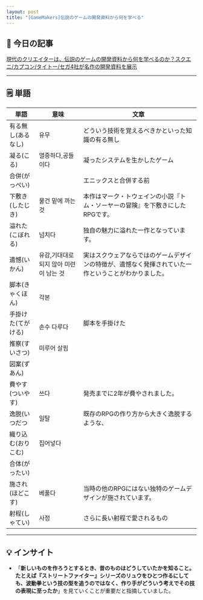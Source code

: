 ```yaml
---
layout: post
title: "[GameMakers]伝説のゲームの開発資料から何を学べる"
---
```


## 📖 今日の記事  
[現代のクリエイターは、伝説のゲームの開発資料から何を学べるのか？スクエニ/カプコン/タイトー/セガ4社が名作の開発資料を展示](https://gamemakers.jp/article/2025_01_08_89016/)

---

## 🗒️ 単語

| 単語         | 意味                     | 文章                                                 |
| ---------- | ---------------------- | -------------------------------------------------- |
| 有る無し(あるなし) | 유무                     | どういう技術を覚えるべきかといった知識の有る無し                           |
| 凝る(こる)     | 열중하다,공들이다              | 凝ったシステムを生かしたゲーム                                    |
| 合併(がっぺい)   |                        | エニックスと合併する前                                        |
| 下敷き(したじき)  | 물건 밑에 까는 것             | 本作はマーク・トウェインの小説『トム・ソーヤーの冒険』を下敷きにしたRPGです。           |
| 溢れた(こぼれる)  | 넘치다                    | 独自の魅力に溢れた一作となっています。                                |
| 遺憾(いかん)    | 유감,기대대로 되지 않아 미련이 남는 것 | 実はスクウェアならではのゲームデザインの特徴が、遺憾なく発揮されていた一作ということがわかりました。 |
| 脚本(きゃくほん)  | <br>각본                 |                                                    |
| 手掛けた(てがける) | <br>손수 다루다             | 脚本を手掛けた                                            |
| 推察(すいさつ)   | 미루어 살핌                 |                                                    |
| 図案(ずあん)    |                        |                                                    |
| 費やす(ついやす)  | 쓰다                     | 発売までに2年が費やされました。                                   |
| 逸脱(いつだつ    | 일탈                     | 既存のRPGの作り方から大きく逸脱するような、                            |
| 織り込む(おりこむ) | 집어넣다                   |                                                    |
| 合体(がったい)   |                        |                                                    |
| 施され(ほどこす)  | 베풀다                    | 当時の他のRPGにはない独特のゲームデザインが施されています。                    |
| 射程(しゃてい)   | 사정                     | さらに長い射程で愛されるもの                                     |



---

## 💡 インサイト

- 「**新しいものを作ろうとするとき、昔のものはどうしていたかを知ること。たとえば『ストリートファイター』シリーズのリュウをひとつ作るにしても、波動拳という技の型を追うのではなく、作り手がどういう考えでその技の表現に至ったか**」を見ていくことが重要だと指摘していました。